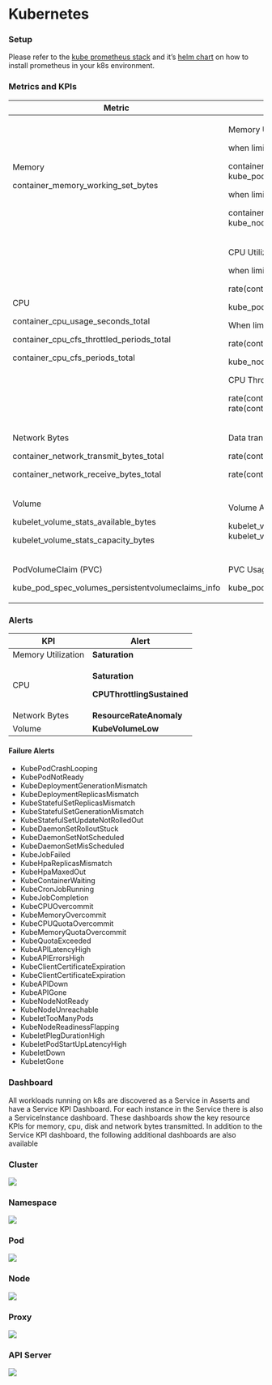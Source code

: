 # Kubernetes

### Setup

Please refer to the [kube prometheus stack](https://github.com/prometheus-community/helm-charts/tree/main/charts/kube-prometheus-stack) and it’s [helm chart](https://github.com/prometheus-community/helm-charts/tree/main/charts/kube-prometheus-stack) on how to install prometheus in your k8s environment.

### Metrics and KPIs

| **Metric**                                                                                                                               | **KPI**                                                                                                                                                                                                                                                                                                                                                                                                                 |
| ---------------------------------------------------------------------------------------------------------------------------------------- | ----------------------------------------------------------------------------------------------------------------------------------------------------------------------------------------------------------------------------------------------------------------------------------------------------------------------------------------------------------------------------------------------------------------------- |
| <p>Memory</p><p>container_memory_working_set_bytes</p>                                                                                   | <p>Memory Utilization</p><p>when limit is set</p><p>container_memory_working_set_bytes / kube_pod_container_resource_limits{resource="memory"}</p><p>when limit is not set</p><p>container_memory_working_set_bytes / kube_node_status_allocatable{resource="memory"}</p>                                                                                                                                               |
| <p>CPU</p><p>container_cpu_usage_seconds_total</p><p>container_cpu_cfs_throttled_periods_total</p><p>container_cpu_cfs_periods_total</p> | <p>CPU Utilization</p><p>when limit is set</p><p>rate(container_cpu_usage_seconds_total[5m]) /</p><p>kube_pod_container_resource_limits{resource="cpu"}</p><p>When limit is not set</p><p>rate(container_cpu_usage_seconds_total[5m]) /</p><p>kube_node_status_allocatable{resource="cpu"}</p><p>CPU Throttle</p><p>rate(container_cpu_cfs_throttled_periods_total[5m]) / rate(container_cpu_cfs_periods_total[5m])</p> |
| <p>Network Bytes</p><p>container_network_transmit_bytes_total</p><p>container_network_receive_bytes_total</p>                            | <p>Data transfer rate</p><p>rate(container_network_transmit_bytes_total[5m])</p><p>rate(container_network_receive_bytes_total[5m])</p>                                                                                                                                                                                                                                                                                  |
| <p>Volume</p><p>kubelet_volume_stats_available_bytes</p><p>kubelet_volume_stats_capacity_bytes</p>                                       | <p>Volume Available</p><p>kubelet_volume_stats_available_bytes / kubelet_volume_stats_capacity_bytes</p>                                                                                                                                                                                                                                                                                                                |
| <p>PodVolumeClaim (PVC)</p><p>kube_pod_spec_volumes_persistentvolumeclaims_info</p>                                                      | <p>PVC Usage</p><p>kube_pod_spec_volumes_persistentvolumeclaims_info</p>                                                                                                                                                                                                                                                                                                                                                |

### Alerts

| **KPI**            | **Alert**                                                                        |
| ------------------ | -------------------------------------------------------------------------------- |
| Memory Utilization | **Saturation**                                                                   |
| CPU                | <p><strong>Saturation</strong></p><p><strong>CPUThrottlingSustained</strong></p> |
| Network Bytes      | **ResourceRateAnomaly**                                                          |
| Volume             | **KubeVolumeLow**                                                                |

#### Failure Alerts

* KubePodCrashLooping
* KubePodNotReady
* KubeDeploymentGenerationMismatch
* KubeDeploymentReplicasMismatch
* KubeStatefulSetReplicasMismatch
* KubeStatefulSetGenerationMismatch
* KubeStatefulSetUpdateNotRolledOut
* KubeDaemonSetRolloutStuck
* KubeDaemonSetNotScheduled
* KubeDaemonSetMisScheduled
* KubeJobFailed
* KubeHpaReplicasMismatch
* KubeHpaMaxedOut
* KubeContainerWaiting
* KubeCronJobRunning
* KubeJobCompletion
* KubeCPUOvercommit
* KubeMemoryOvercommit
* KubeCPUQuotaOvercommit
* KubeMemoryQuotaOvercommit
* KubeQuotaExceeded
* KubeAPILatencyHigh
* KubeAPIErrorsHigh
* KubeClientCertificateExpiration
* KubeClientCertificateExpiration
* KubeAPIDown
* KubeAPIGone
* KubeNodeNotReady
* KubeNodeUnreachable
* KubeletTooManyPods
* KubeNodeReadinessFlapping
* KubeletPlegDurationHigh
* KubeletPodStartUpLatencyHigh
* KubeletDown
* KubeletGone

### Dashboard

All workloads running on k8s are discovered as a Service in Asserts and have a Service KPI Dashboard. For each instance in the Service there is also a ServiceInstance dashboard. These dashboards show the key resource KPIs for memory, cpu, disk and network bytes transmitted. In addition to the Service KPI dashboard, the following additional dashboards are also available

### Cluster

![](../../.gitbook/assets/Kubernetes\_Cluster.png)

### Namespace

![](../../.gitbook/assets/Kubernetes\_Namespace.png)

### Pod

![](../../.gitbook/assets/Kubernetes\_Pod.png)

### Node

![](../../.gitbook/assets/Kubernetes\_Node.png)

### Proxy

![](../../.gitbook/assets/Kubernetes\_Proxy.png)

### API Server

![](../../.gitbook/assets/Kubernetes\_ApiServer.png)
